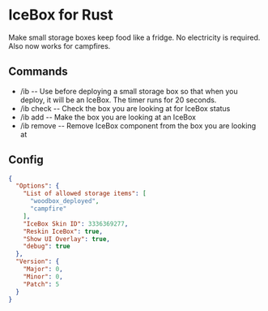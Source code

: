 # IceBox for Rust
Make small storage boxes keep food like a fridge.  No electricity is required.  Also now works for campfires.

## Commands

  - /ib  -- Use before deploying a small storage box so that when you deploy, it will be an IceBox.  The timer runs for 20 seconds.
  - /ib check -- Check the box you are looking at for IceBox status
  - /ib add -- Make the box you are looking at an IceBox
  - /ib remove -- Remove IceBox component from the box you are looking at


## Config

```json
{
  "Options": {
    "List of allowed storage items": [
      "woodbox_deployed",
      "campfire"
    ],
    "IceBox Skin ID": 3336369277,
    "Reskin IceBox": true,
    "Show UI Overlay": true,
    "debug": true
  },
  "Version": {
    "Major": 0,
    "Minor": 0,
    "Patch": 5
  }
}
```
